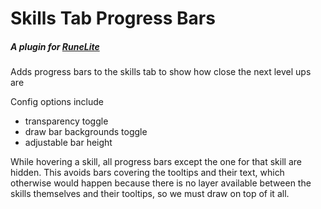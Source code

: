 # Skills Tab Progress Bars
##### A plugin for [RuneLite](https://runelite.net/)
Adds progress bars to the skills tab to show how close the next level ups are

Config options include 
- transparency toggle
- draw bar backgrounds toggle
- adjustable bar height

While hovering a skill, all progress bars except the one for that skill are hidden.
This avoids bars covering the tooltips and their text, which otherwise would happen because
there is no layer available between the skills themselves and their tooltips,
so we must draw on top of it all.